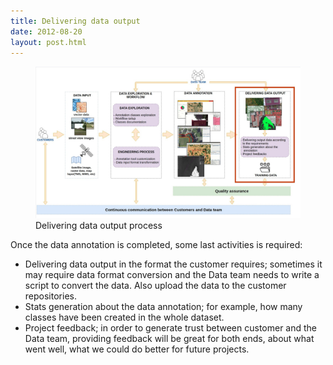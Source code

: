 ```yaml
---
title: Delivering data output
date: 2012-08-20
layout: post.html
---
```

 
<figure class="align-center">
 <img src="/assets/images/workflow_delivering_data.jpg"/>
 <figcaption>Delivering data output process</figcaption>
</figure>

Once the data annotation is completed, some last activities is required:
 
- Delivering data output in the format the customer requires; sometimes it may require data format conversion and the Data team needs to write a script to convert the data. Also upload the data to the customer repositories.
- Stats generation about the data annotation; for example, how many classes have been created in the whole dataset.
- Project feedback; in order to generate trust between customer and the Data team, providing feedback will be great for both ends, about what went well, what we could do better for future projects.